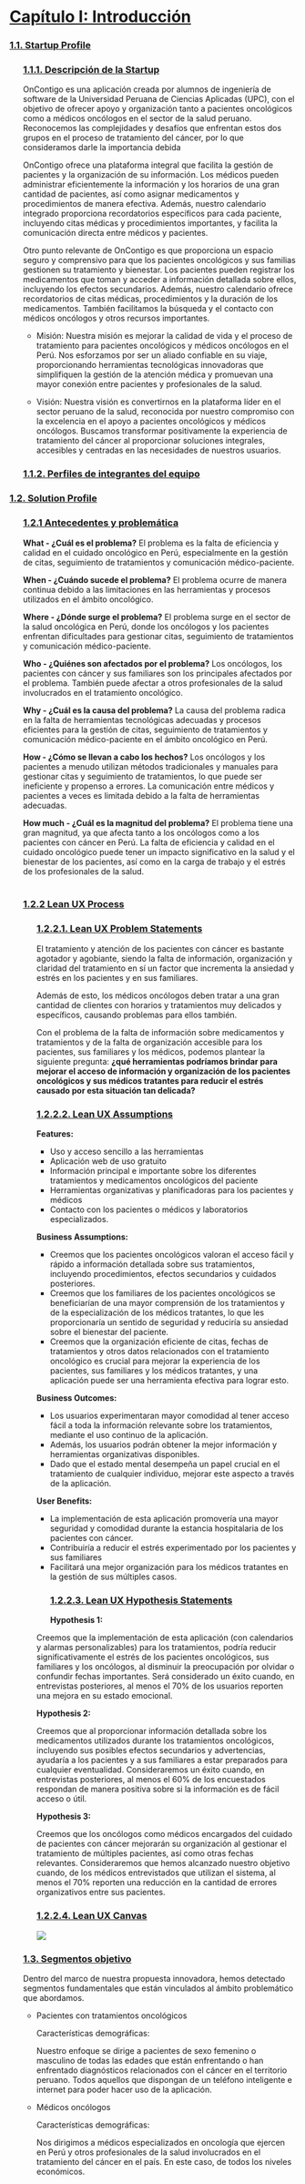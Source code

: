   <h1><a href="./content/chapter-1/1-startup-profile.md">Capítulo I: Introducción</a></h1>

   <h3><a href="./content/chapter-1/1-startup-profile.md">1.1. Startup Profile</a></h3>
   <ul style="list-style-type: none;">
      <li><h3><a href="./content/chapter-1/1-startup-profile.md">1.1.1.  Descripción de la Startup</a></h3></li>
        OnContigo es una aplicación creada por alumnos de ingeniería de software de la Universidad Peruana de Ciencias Aplicadas (UPC), con el objetivo de ofrecer apoyo y organización tanto a pacientes oncológicos como a médicos oncólogos en el sector de la salud peruano. Reconocemos las complejidades y desafíos que enfrentan estos dos grupos en el proceso de tratamiento del cáncer, por lo que consideramos darle la importancia debida

OnContigo ofrece una plataforma integral que facilita la gestión de pacientes y la organización de su información. Los médicos pueden administrar eficientemente la información y los horarios de una gran cantidad de pacientes, así como asignar medicamentos y procedimientos de manera efectiva. Además, nuestro calendario integrado proporciona recordatorios específicos para cada paciente, incluyendo citas médicas y procedimientos importantes, y facilita la comunicación directa entre médicos y pacientes.

Otro punto relevante de OnContigo es que proporciona un espacio seguro y comprensivo para que los pacientes oncológicos y sus familias gestionen su tratamiento y bienestar. Los pacientes pueden registrar los medicamentos que toman y acceder a información detallada sobre ellos, incluyendo los efectos secundarios. Además, nuestro calendario ofrece recordatorios de citas médicas, procedimientos y la duración de los medicamentos. También facilitamos la búsqueda y el contacto con médicos oncólogos y otros recursos importantes.

- Misión: Nuestra misión es mejorar la calidad de vida y el proceso de tratamiento para pacientes oncológicos y médicos oncólogos en el Perú. Nos esforzamos por ser un aliado confiable en su viaje, proporcionando herramientas tecnológicas innovadoras que simplifiquen la gestión de la atención médica y promuevan una mayor conexión entre pacientes y profesionales de la salud.

- Visión: Nuestra visión es convertirnos en la plataforma líder en el sector peruano de la salud, reconocida por nuestro compromiso con la excelencia en el apoyo a pacientes oncológicos y médicos oncólogos. Buscamos transformar positivamente la experiencia de tratamiento del cáncer al proporcionar soluciones integrales, accesibles y centradas en las necesidades de nuestros usuarios.
</ul>
<ul style="list-style-type: none;">
      <li><h3><a href="./content/chapter-1/1-startup-profile.md">1.1.2. Perfiles de integrantes del equipo</a></h3></li>
   </ul>
   <h3><a href="./content/chapter-1/2-solution-profile.md">1.2. Solution Profile</a></h3>
   <ul>
      <il><h3><a href="./content/chapter-1/2-solution-profile.md">1.2.1 Antecedentes y problemática</a></h3></il>

**What - ¿Cuál es el problema?**
El problema es la falta de eficiencia y calidad en el cuidado oncológico en Perú, especialmente en la gestión de citas, seguimiento de tratamientos y comunicación médico-paciente.

**When - ¿Cuándo sucede el problema?**
El problema ocurre de manera continua debido a las limitaciones en las herramientas y procesos utilizados en el ámbito oncológico.


**Where - ¿Dónde surge el problema?**
El problema surge en el sector de la salud oncológica en Perú, donde los oncólogos y los pacientes enfrentan dificultades para gestionar citas, seguimiento de tratamientos y comunicación médico-paciente.

**Who - ¿Quiénes son afectados por el problema?**
Los oncólogos, los pacientes con cáncer y sus familiares son los principales afectados por el problema. También puede afectar a otros profesionales de la salud involucrados en el tratamiento oncológico.


**Why - ¿Cuál es la causa del problema?**
La causa del problema radica en la falta de herramientas tecnológicas adecuadas y procesos eficientes para la gestión de citas, seguimiento de tratamientos y comunicación médico-paciente en el ámbito oncológico en Perú.

**How - ¿Cómo se llevan a cabo los hechos?**
Los oncólogos y los pacientes a menudo utilizan métodos tradicionales y manuales para gestionar citas y seguimiento de tratamientos, lo que puede ser ineficiente y propenso a errores. La comunicación entre médicos y pacientes a veces es limitada debido a la falta de herramientas adecuadas.

**How much - ¿Cuál es la magnitud del problema?**
El problema tiene una gran magnitud, ya que afecta tanto a los oncólogos como a los pacientes con cáncer en Perú. La falta de eficiencia y calidad en el cuidado oncológico puede tener un impacto significativo en la salud y el bienestar de los pacientes, así como en la carga de trabajo y el estrés de los profesionales de la salud.<br><br>
      <il><h3><a href="./content/chapter-1/3-lean-ux-process.md">1.2.2 Lean UX Process</a></h3></il>
      <ul>
         <il><h3><a href="./content/chapter-1/3-lean-ux-process.md">1.2.2.1. Lean UX Problem Statements</a></h3></il>
         El tratamiento y atención de los pacientes con cáncer es bastante agotador y agobiante, siendo la falta de información, organización y claridad del tratamiento en sí un factor que incrementa la ansiedad y estrés en los pacientes y en sus familiares.

Además de esto, los médicos oncólogos deben tratar a una gran cantidad de clientes con horarios y tratamientos muy delicados y específicos, causando problemas para ellos también.

Con el problema de la falta de información sobre medicamentos y tratamientos y de la falta de organización accesible para los pacientes, sus familiares y los médicos, podemos plantear la siguiente pregunta: **¿qué herramientas podríamos brindar para mejorar el acceso de información y organización de los pacientes oncológicos y sus médicos tratantes para reducir el estrés causado por esta situación tan delicada?**
         <il><h3><a href="../content/chapter-1/3-lean-ux-process.md">1.2.2.2. Lean UX Assumptions</a></h3></il>
         **Features:**

- Uso y acceso sencillo a las herramientas
- Aplicación web de uso gratuito
- Información principal e importante sobre los diferentes tratamientos y medicamentos oncológicos del paciente
- Herramientas organizativas y planificadoras para los pacientes y médicos
- Contacto con los pacientes o médicos y laboratorios especializados.

**Business Assumptions:**

- Creemos que los pacientes oncológicos valoran el acceso fácil y rápido a información detallada sobre sus tratamientos, incluyendo procedimientos, efectos secundarios y cuidados posteriores.
- Creemos que los familiares de los pacientes oncológicos se beneficiarían de una mayor comprensión de los tratamientos y de la especialización de los médicos tratantes, lo que les proporcionaría un sentido de seguridad y reduciría su ansiedad sobre el bienestar del paciente.
- Creemos que la organización eficiente de citas, fechas de tratamientos y otros datos relacionados con el tratamiento oncológico es crucial para mejorar la experiencia de los pacientes, sus familiares y los médicos tratantes, y una aplicación puede ser una herramienta efectiva para lograr esto.

**Business Outcomes:**

- Los usuarios experimentaran mayor comodidad al tener acceso fácil a toda la información relevante sobre los tratamientos, mediante el uso continuo de la aplicación.
- Además, los usuarios podrán obtener la mejor información y herramientas organizativas disponibles.
- Dado que el estado mental desempeña un papel crucial en el tratamiento de cualquier individuo, mejorar este aspecto a través de la aplicación.

**User Benefits:**

- La implementación de esta aplicación promovería una mayor seguridad y comodidad durante la estancia hospitalaria de los pacientes con cáncer.
- Contribuiría a reducir el estrés experimentado por los pacientes y sus familiares
- Facilitará una mejor organización para los médicos tratantes en la gestión de sus múltiples casos.
         <il><h3><a href="./content/chapter-1/3-lean-ux-process.md">1.2.2.3. Lean UX Hypothesis Statements</a></h3></il>
**Hypothesis 1:**

Creemos que la implementación de esta aplicación (con calendarios y alarmas personalizables) para los tratamientos, podría reducir significativamente el estrés de los pacientes oncológicos, sus familiares y los oncólogos, al disminuir la preocupación por olvidar o confundir fechas importantes. Será considerado un éxito cuando, en entrevistas posteriores, al menos el 70% de los usuarios reporten una mejora en su estado emocional.

**Hypothesis 2:**

Creemos que al proporcionar información detallada sobre los medicamentos utilizados durante los tratamientos oncológicos, incluyendo sus posibles efectos secundarios y advertencias, ayudaría a los pacientes y a sus familiares a estar preparados para cualquier eventualidad. Consideraremos un éxito cuando, en entrevistas posteriores, al menos el 60% de los encuestados respondan de manera positiva sobre si la información es de fácil acceso o útil.

**Hypothesis 3:**

Creemos que los oncólogos como médicos encargados del cuidado de pacientes con cáncer mejorarán su organización al gestionar el tratamiento de múltiples pacientes, así como otras fechas relevantes. Consideraremos que hemos alcanzado nuestro objetivo cuando, de los médicos entrevistados que utilizan el sistema, al menos el 70% reporten una reducción en la cantidad de errores organizativos entre sus pacientes.
         <il><h3><a href="./content/chapter-1/3-lean-ux-process.md">1.2.2.4. Lean UX Canvas</a></h3></il>
         <img src="../images/random/LeanUXCanvas.png" >
      </ul>
   </ul>
<ul style="list-style-type: none;">
   <li><h3><a href="./content/chapter-1/4-segmento-objetivo.md">1.3. Segmentos objetivo</a></h3></li>
    Dentro del marco de nuestra propuesta innovadora, hemos detectado segmentos fundamentales que están vinculados al ámbito problemático que abordamos.

- Pacientes con tratamientos oncológicos

    Características demográficas:

    Nuestro enfoque se dirige a pacientes de sexo femenino o masculino de todas las edades que están enfrentando o han enfrentado diagnósticos relacionados con el cáncer en el territorio peruano. Todos aquellos que dispongan de un teléfono inteligente e internet para poder hacer uso de la aplicación.

- Médicos oncólogos

    Características demográficas:

    Nos dirigimos a médicos especializados en oncología que ejercen en Perú y otros profesionales de la salud involucrados en el tratamiento del cáncer en el país. En este caso, de todos los niveles económicos.
</ul>